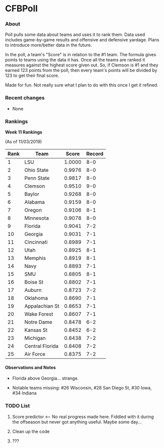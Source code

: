 # CFBPoll

### About

Poll pulls some data about teams and uses it to rank them.  Data used includes game-by-game results and offensive and defensive yardage.  Plans to introduce more/better data in the future.

In the poll, a team's "Score" is in relation to the #1 team.  The formula gives points to teams using the data it has.  Once all the teams are ranked it measures against the highest score given out.  So, if Clemson is #1 and they earned 123 points from the poll, then every team's points will be divided by 123 to get their final score.

Made for fun.  Not really sure what I plan to do with this once I get it refined.

### Recent changes

* None

### Rankings

**Week 11 Rankings**

(As of 11/03/2019)

Rank| Team | Score | Record
---|---|---|---
1 | LSU | 1.0000 | 8-0
2 | Ohio State | 0.9976 | 8-0
3 | Penn State | 0.9817 | 8-0
4 | Clemson | 0.9510 | 9-0
5 | Baylor | 0.9268 | 8-0
6 | Alabama | 0.9159 | 8-0
7 | Oregon | 0.9106 | 8-1
8 | Minnesota | 0.9078 | 8-0
9 | Florida | 0.9041 | 7-2
10 | Georgia | 0.9031 | 7-1
11 | Cincinnati | 0.8989 | 7-1
12 | Utah | 0.8925 | 8-1
13 | Memphis | 0.8919 | 8-1
14 | Navy | 0.8893 | 7-1
15 | SMU | 0.8805 | 8-1
16 | Boise St | 0.8802 | 7-1
17 | Auburn | 0.8723 | 7-2
18 | Oklahoma | 0.8690 | 7-1
19 | Appalachian St | 0.8653 | 7-1
20 | Wake Forest | 0.8607 | 7-1
21 | Notre Dame | 0.8478 | 6-2
22 | Kansas St | 0.8452 | 6-2
23 | Michigan | 0.8438 | 7-2
24 | Central Florida | 0.8408 | 7-2
25 | Air Force | 0.8375 | 7-2

#### Observations and Notes

* Florida above Georgia... strange.  

* Notable teams missing: #26 Wisconsin, #28 San Diego St, #30 Iowa, #34 Indiana

### TODO List

1. Score predictor <-- No real progress made here.  Fiddled with it during the offseason but never got anything useful.  Maybe some day...

2. Clean up the code

3. ???







